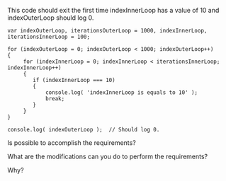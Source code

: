 This code should exit the first time indexInnerLoop has a value of 10 and indexOuterLoop should log 0.

    var indexOuterLoop, iterationsOuterLoop = 1000, indexInnerLoop, iterationsInnerLoop = 100;

    for (indexOuterLoop = 0; indexOuterLoop < 1000; indexOuterLoop++)
    {
         for (indexInnerLoop = 0; indexInnerLoop < iterationsInnerLoop; indexInnerLoop++)
         {
            if (indexInnerLoop === 10)
            {
                console.log( 'indexInnerLoop is equals to 10' );
                break;
            }
         }
    }

    console.log( indexOuterLoop );  // Should log 0.

Is possible to accomplish the requirements?

What are the modifications can you do to perform the requirements?

Why?
